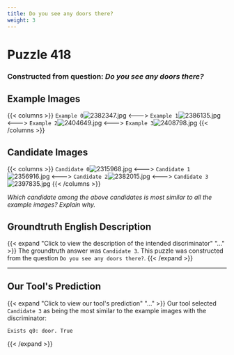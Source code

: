 ```yaml
---
title: Do you see any doors there?
weight: 3
---
```


# Puzzle 418
### Constructed from question: _Do you see any doors there?_


## Example Images
{{< columns >}}
`Example 0`![2382347.jpg](/gqa_images/2382347.jpg)
<--->
`Example 1`![2386135.jpg](/gqa_images/2386135.jpg)
<--->
`Example 2`![2404649.jpg](/gqa_images/2404649.jpg)
<--->
`Example 3`![2408798.jpg](/gqa_images/2408798.jpg)
{{< /columns >}}

## Candidate Images
{{< columns >}}
`Candidate 0`![2315968.jpg](/gqa_images/2315968.jpg)
<--->
`Candidate 1`![2356916.jpg](/gqa_images/2356916.jpg)
<--->
`Candidate 2`![2382015.jpg](/gqa_images/2382015.jpg)
<--->
`Candidate 3`![2397835.jpg](/gqa_images/2397835.jpg)
{{< /columns >}}

*Which candidate among the above candidates is most similar to all the example images? Explain why.*

## Groundtruth English Description

{{< expand "Click to view the description of the intended discriminator" "..." >}}
The groundtruth answer was `Candidate 3`. This puzzle was constructed from the question `Do you see any doors there?`.
{{< /expand >}}

---

## Our Tool's Prediction

{{< expand "Click to view our tool's prediction" "..." >}}
Our tool selected `Candidate 3` as being the most similar to the example images with the discriminator:
```plaintext
Exists q0: door. True
```
{{< /expand >}}

